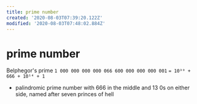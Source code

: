 ```yaml
---
title: prime number
created: '2020-08-03T07:39:20.122Z'
modified: '2020-08-03T07:48:02.884Z'
---
```


# prime number

Belphegor's prime 
`1 000 000 000 000 066 600 000 000 000 001` `= 10³⁰ + 666 + 10¹⁴ + 1`
- palindromic prime number with 666 in the middle and 13 0s on either side, named after seven princes of hell
